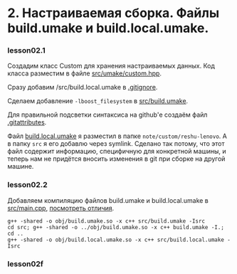 # 2. Настраиваемая сборка. Файлы build.umake и build.local.umake.

### lesson02.1

Создадим класс Custom для хранения настраиваемых данных. Код класса разместим в файле [src/umake/custom.hpp](/../lesson02.1/src/umake/custom.hpp).

Сразу добавим /src/build.local.umake в [.gitignore](/../lesson02.1/.gitignore).

Сделаем добавление `-lboost_filesystem` в [src/build.umake](/../lesson02.1/src/build.umake).

Для правильной подсветки синтаксиса на github'е создаём файл [.gitattributes](/../lesson02.1/.gitattributes).

Файл [build.local.umake](/../lesson02.1/note/custom/reshu-lenovo/build.local.umake) я разместил в папке `note/custom/reshu-lenovo`. А в папку `src` я его добавлю через symlink. Сделано так потому, что этот файл содержит информацию, специфичную для конкретной машины, и теперь нам не придётся вносить изменения в git при сборке на другой машине.

### lesson02.2

Добавляем компиляцию файлов build.umake и build.local.umake в [src/main.cpp](/../lesson02.2/src/main.cpp), [посмотреть отличия](/../../compare/c022..c023).

```
g++ -shared -o obj/build.umake.so -x c++ src/build.umake -Isrc
cd src; g++ -shared -o ../obj/build.umake.so -x c++ build.umake -I.; cd ..
g++ -shared -o obj/build.local.umake.so -x c++ src/build.local.umake -Isrc
```

### lesson02f
